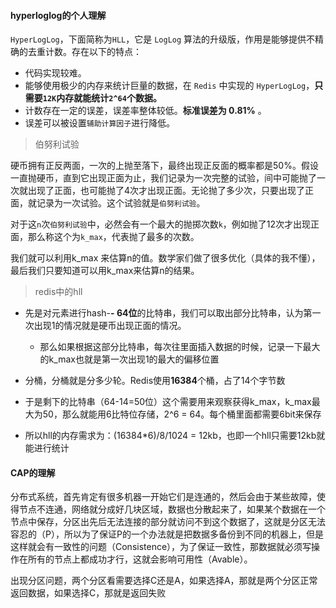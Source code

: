 #### hyperloglog的个人理解

`HyperLogLog`，下面简称为`HLL`，它是 `LogLog` 算法的升级版，作用是能够提供不精确的去重计数。存在以下的特点：

- 代码实现较难。
- 能够使用极少的内存来统计巨量的数据，在 `Redis` 中实现的 `HyperLogLog`，**只需要`12K`内存就能统计`2^64`个数据。**
- 计数存在一定的误差，误差率整体较低。**标准误差为 0.81%** 。
- 误差可以被设置`辅助计算因子`进行降低。

> 伯努利试验

硬币拥有正反两面，一次的上抛至落下，最终出现正反面的概率都是50%。假设一直抛硬币，直到它出现正面为止，我们记录为一次完整的试验，间中可能抛了一次就出现了正面，也可能抛了4次才出现正面。无论抛了多少次，只要出现了正面，就记录为一次试验。这个试验就是`伯努利试验`。

对于这`n`次`伯努利试验`中，必然会有一个最大的抛掷次数`k`，例如抛了12次才出现正面，那么称这个为`k_max`，代表抛了最多的次数。

我们就可以利用k_max 来估算n的值。数学家们做了很多优化（具体的我不懂），最后我们只要知道可以用k_max来估算n的结果。



> redis中的hll

- 先是对元素进行hash-**- 64位**的比特串，我们可以取出部分比特串，认为第一次出现1的情况就是硬币出现正面的情况。

  - 那么如果根据这部分比特串，每次往里面插入数据的时候，记录一下最大的k_max也就是第一次出现1的最大的偏移位置

- 分桶，分桶就是分多少轮。Redis使用**16384**个桶，占了14个字节数

- 于是剩下的比特串（64-14=50位）这个需要用来观察获得k_max，k_max最大为50，那么就能用6比特位存储，2^6  = 64。每个桶里面都需要6bit来保存

- 所以hll的内存需求为：(16384*6)/8/1024 = 12kb，也即一个hll只需要12kb就能进行统计

  




#### CAP的理解

分布式系统，首先肯定有很多机器一开始它们是连通的，然后会由于某些故障，使得节点不连通，网络就分成好几块区域，数据也分散起来了，如果某个数据在一个节点中保存，分区出先后无法连接的部分就访问不到这个数据了，这就是分区无法容忍的（P），所以为了保证P的一个办法就是把数据多备份到不同的机器上，但是这样就会有一致性的问题（Consistence），为了保证一致性，那数据就必须写操作在所有的节点上都成功才行，这就会影响可用性（Avable）。



出现分区问题，两个分区看需要选择C还是A，如果选择A，那就是两个分区正常返回数据，如果选择C，那就是返回失败
